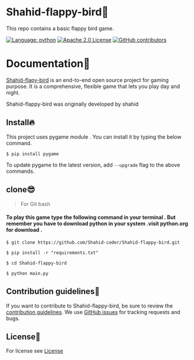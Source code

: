 # Shahid-flappy-bird🦉
This repo contains a basic flappy bird game.

[![Language: python](https://img.shields.io/github/languages/top/shahid-coder/shahid-flappy-bird)](https://python.org)
[![Apache 2.0 License](https://img.shields.io/github/license/shahid-coder/shahid-flappy-bird)](https://github.com/shahid-coder/shahid-flappy-bird/LICENSE)
[![GitHub contributors](https://img.shields.io/github/contributors/shahid-coder/shahid-flappy-bird)](https://github.com/shahid-coder/shahid-flappy-bird/graphs/contributors)
# Documentation📝

[Shahid-flapy-bird](https://github.com/Shahid-coder/Shahid-flappy-bird) is an end-to-end open source project 
for gaming purpose. It is a comprehensive, flexible game
that lets you play day and night.

Shahid-flappy-bird was originally developed by shahid

## Install🔥
This project uses pygame module . 
You can install it by typing the below command. 

```
$ pip install pygame
```
To update pygame to the latest version, add `--upgrade` flag to the above commands.
## clone😎
> For Git bash
#### To play this game type the following command in your terminal . But remember you have to download python in your system .visit python.org for download . 

```
$ git clone https://github.com/Shahid-coder/Shahid-flappy-bird.git
```

```
$ pip install -r "requirements.txt"
```

```
$ cd Shahid-flappy-bird
```

```
$ python main.py 
```

## Contribution guidelines🤝
If you want to contribute to Shahid-flappy-bird, be sure to review the
[contribution guidelines](CONTRIBUTING.md).
We use [GitHub issues](https://github.com/Shahid-coder/Shahid-flappy-bird/issues) for
tracking requests and bugs.
## License🔐
For license see [License](https://github.com/Shahid-coder/Shahid-flappy-bird/blob/main/LICENSE)
